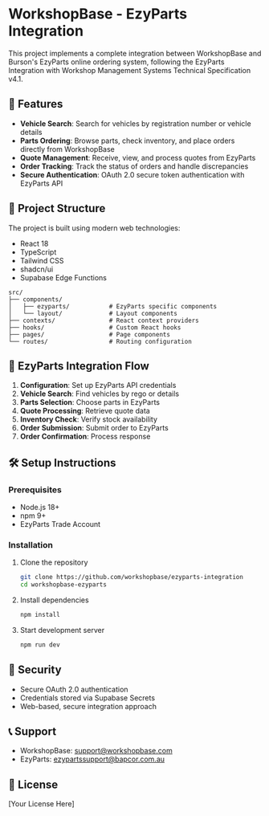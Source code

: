 
# WorkshopBase - EzyParts Integration

This project implements a complete integration between WorkshopBase and Burson's EzyParts online ordering system, following the EzyParts Integration with Workshop Management Systems Technical Specification v4.1.

## 🚀 Features

- **Vehicle Search**: Search for vehicles by registration number or vehicle details
- **Parts Ordering**: Browse parts, check inventory, and place orders directly from WorkshopBase
- **Quote Management**: Receive, view, and process quotes from EzyParts
- **Order Tracking**: Track the status of orders and handle discrepancies
- **Secure Authentication**: OAuth 2.0 secure token authentication with EzyParts API

## 📂 Project Structure

The project is built using modern web technologies:
- React 18
- TypeScript
- Tailwind CSS
- shadcn/ui
- Supabase Edge Functions

```
src/
├── components/
│   ├── ezyparts/           # EzyParts specific components
│   └── layout/             # Layout components
├── contexts/               # React context providers
├── hooks/                  # Custom React hooks
├── pages/                  # Page components
└── routes/                 # Routing configuration
```

## 🔄 EzyParts Integration Flow

1. **Configuration**: Set up EzyParts API credentials
2. **Vehicle Search**: Find vehicles by rego or details
3. **Parts Selection**: Choose parts in EzyParts
4. **Quote Processing**: Retrieve quote data
5. **Inventory Check**: Verify stock availability
6. **Order Submission**: Submit order to EzyParts
7. **Order Confirmation**: Process response

## 🛠 Setup Instructions

### Prerequisites

- Node.js 18+
- npm 9+
- EzyParts Trade Account

### Installation

1. Clone the repository
   ```bash
   git clone https://github.com/workshopbase/ezyparts-integration
   cd workshopbase-ezyparts
   ```

2. Install dependencies
   ```bash
   npm install
   ```

3. Start development server
   ```bash
   npm run dev
   ```

## 🔐 Security

- Secure OAuth 2.0 authentication
- Credentials stored via Supabase Secrets
- Web-based, secure integration approach

## 📞 Support

- WorkshopBase: support@workshopbase.com
- EzyParts: ezypartssupport@bapcor.com.au

## 📄 License

[Your License Here]
